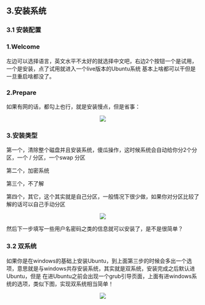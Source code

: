 ## 3.安装系统

### 3.1 安装配置
### 1.Welcome

左边可以选择语言，英文水平不太好的就选择中文吧，右边2个按钮一个是试用，一个是安装，点了试用就进入一个live版本的Ubuntu系统
基本上啥都可以干但是一旦重启啥都没了。

### 2.Prepare

如果有网的话，都勾上也行，就是安装慢点，但是省事：

<div align="center">

![](http://ww1.sinaimg.cn/large/5f6e3e27ly1fritszas4rj20lu0cu0te.jpg)

</div>

### 3.安装类型

第一个，清除整个磁盘并且安装系统，傻瓜操作，这时候系统会自动给你分2个分区，一个 / 分区，一个swap 分区

第二个，加密系统

第三个，不了解

第四个，其它，这个其实就是自己分区，一般情况下很少做，如果你对分区比较了解的话可以自己手动分区


<div align="center">

![](http://ww1.sinaimg.cn/large/5f6e3e27ly1frituz9qpbj20m30cyjsd.jpg)
</div>


然后下一步填写一些用户名密码之类的信息就可以安装了，是不是很简单？

### 3.2 双系统

如果你是在windows的基础上安装Ubuntu，到上面第三步的时候会多出一个选项，意思就是与windows共存安装系统，其实就是双系统，安装完成之后默认进Ubuntu，但是
在进Ubuntu之前会出现一个grub引导页面，上面有进windows系统的选项，类似下图，实现双系统相当简单！

<div align="center">

![](https://timgsa.baidu.com/timg?image&quality=80&size=b9999_10000&sec=1526897320491&di=552e05ccf1f1beffc273c5c304fe0a87&imgtype=jpg&src=http%3A%2F%2Fimg0.imgtn.bdimg.com%2Fit%2Fu%3D1124945540%2C1029531796%26fm%3D214%26gp%3D0.jpg)

</div>
